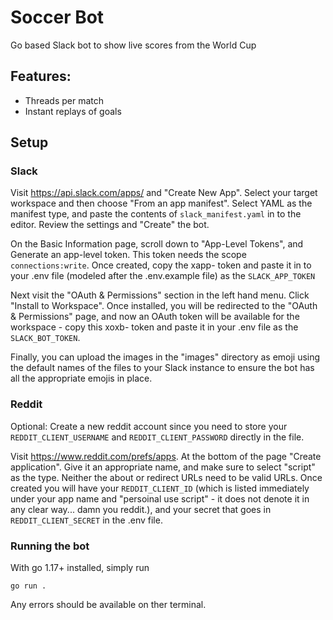 # Soccer Bot

Go based Slack bot to show live scores from the World Cup

## Features:

* Threads per match
* Instant replays of goals

## Setup

### Slack

Visit https://api.slack.com/apps/ and "Create New App". Select your target workspace and then
choose "From an app manifest". Select YAML as the manifest type, and paste the contents of
`slack_manifest.yaml` in to the editor. Review the settings and "Create" the bot.

On the Basic Information page, scroll down to "App-Level Tokens", and Generate an app-level
token. This token needs the scope `connections:write`. Once created, copy the xapp- token
and paste it in to your .env file (modeled after the .env.example file) as the `SLACK_APP_TOKEN`

Next visit the "OAuth & Permissions" section in the left hand menu. Click "Install to Workspace".
Once installed, you will be redirected to the "OAuth & Permissions" page, and now an OAuth token
will be available for the workspace - copy this xoxb- token and paste it in your .env file as
the `SLACK_BOT_TOKEN`.

Finally, you can upload the images in the "images" directory as emoji using the default names of
the files to your Slack instance to ensure the bot has all the appropriate emojis in place.

### Reddit

Optional: Create a new reddit account since you need to store your `REDDIT_CLIENT_USERNAME` and
`REDDIT_CLIENT_PASSWORD` directly in the file.

Visit https://www.reddit.com/prefs/apps. At the bottom of the page "Create application". Give it
an appropriate name, and make sure to select "script" as the type. Neither the about or redirect
URLs need to be valid URLs. Once created you will have your `REDDIT_CLIENT_ID` (which is listed
immediately under your app name and "persoinal use script" - it does not denote it in any clear
way... damn you reddit.), and your secret that goes in `REDDIT_CLIENT_SECRET` in the .env file.

### Running the bot

With go 1.17+ installed, simply run
```
go run .
```

Any errors should be available on ther terminal.